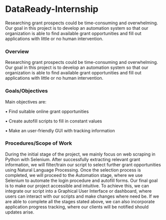 # DataReady-Internship
Researching grant prospects could be time-consuming and overwhelming. Our goal in this project is to develop an automation system so that our organization is able to find available grant opportunities and fill out applications with little or no human intervention.


### Overview
Researching grant prospects could be time-consuming and overwhelming. Our goal in this
project is to develop an automation system so that our organization is able to find available
grant opportunities and fill out applications with little or no human intervention.

### Goals/Objectives

Main objectives are:

• Find suitable online grant opportunities

• Create autofill scripts to fill in constant values

• Make an user-friendly GUI with tracking information


### Procedures/Scope of Work
During the initial stage of the project, we mainly focus on web scraping in Python with
Selenium. After successfully extracting relevant grant information, we will filter/train our
script to select further grant opportunities using Natural Language Processing. Once the
selection process is completed, we will proceed to the Automation stage, where we use
Selenium to automate the login procedure and autofill forms. Our final goal is to make our
project accessible and intuitive. To achieve this, we can integrate our script into a Graphical
User Interface or dashboard, where users can interact with our scripts and make changes
where need be. If we are able to complete all the stages stated above, we can also incorporate
application progress tracking, where our clients will be notified should updates arise.
